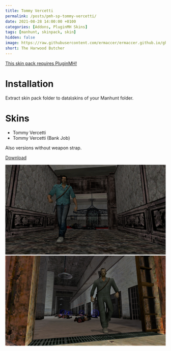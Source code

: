 ```yaml
---
title: Tommy Vercetti
permalink: /posts/pmh-sp-tommy-vercetti/
date: 2021-08-28 14:00:00 +0100
categories: [Addons, PluginMH Skins]
tags: [manhunt, skinpack, skin]   
hidden: false
image: https://raw.githubusercontent.com/ermaccer/ermaccer.github.io/gh-pages/assets/pmhsp/custom/tommy.jpg
short: The Harwood Butcher
---
```


[This skin pack requires PluginMH!](https://ermaccer.github.io/posts/pluginmh/)

# Installation
Extract skin pack folder to data\skins of your Manhunt folder.

# Skins
- Tommy Vercetti
- Tommy Vercetti (Bank Job)

Also versions without weapon strap.


[Download](https://drive.google.com/file/d/1_uUtbdE7iEsxmUpr8yHlMOIuh5h6ynBJ/view?usp=sharing)




![Preview](https://raw.githubusercontent.com/ermaccer/ermaccer.github.io/gh-pages/assets/pmhsp/custom/tommy.jpg)
![Preview](https://raw.githubusercontent.com/ermaccer/ermaccer.github.io/gh-pages/assets/pmhsp/custom/tommy2.jpg)

